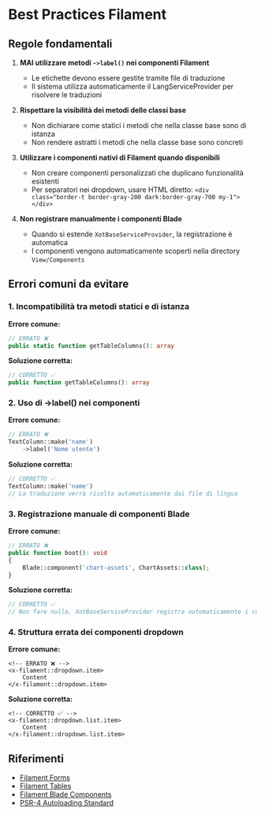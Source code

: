 # Best Practices Filament

## Regole fondamentali

1. **MAI utilizzare metodi `->label()` nei componenti Filament**
   - Le etichette devono essere gestite tramite file di traduzione
   - Il sistema utilizza automaticamente il LangServiceProvider per risolvere le traduzioni

2. **Rispettare la visibilità dei metodi delle classi base**
   - Non dichiarare come statici i metodi che nella classe base sono di istanza
   - Non rendere astratti i metodi che nella classe base sono concreti

3. **Utilizzare i componenti nativi di Filament quando disponibili**
   - Non creare componenti personalizzati che duplicano funzionalità esistenti
   - Per separatori nei dropdown, usare HTML diretto: `<div class="border-t border-gray-200 dark:border-gray-700 my-1"></div>`

4. **Non registrare manualmente i componenti Blade**
   - Quando si estende `XotBaseServiceProvider`, la registrazione è automatica
   - I componenti vengono automaticamente scoperti nella directory `View/Components`

## Errori comuni da evitare

### 1. Incompatibilità tra metodi statici e di istanza

**Errore comune:**
```php
// ERRATO ❌
public static function getTableColumns(): array
```

**Soluzione corretta:**
```php
// CORRETTO ✅
public function getTableColumns(): array
```

### 2. Uso di ->label() nei componenti

**Errore comune:**
```php
// ERRATO ❌
TextColumn::make('name')
    ->label('Nome utente')
```

**Soluzione corretta:**
```php
// CORRETTO ✅
TextColumn::make('name')
// La traduzione verrà risolta automaticamente dai file di lingua
```

### 3. Registrazione manuale di componenti Blade

**Errore comune:**
```php
// ERRATO ❌
public function boot(): void
{
    Blade::component('chart-assets', ChartAssets::class);
}
```

**Soluzione corretta:**
```php
// CORRETTO ✅
// Non fare nulla, XotBaseServiceProvider registra automaticamente i componenti
```

### 4. Struttura errata dei componenti dropdown

**Errore comune:**
```blade
<!-- ERRATO ❌ -->
<x-filament::dropdown.item>
    Content
</x-filament::dropdown.item>
```

**Soluzione corretta:**
```blade
<!-- CORRETTO ✅ -->
<x-filament::dropdown.list.item>
    Content
</x-filament::dropdown.list.item>
```

## Riferimenti

- [Filament Forms](https://filamentphp.com/docs/3.x/forms/installation)
- [Filament Tables](https://filamentphp.com/docs/3.x/tables/installation)
- [Filament Blade Components](https://filamentphp.com/docs/3.x/support/blade-components)
- [PSR-4 Autoloading Standard](https://www.php-fig.org/psr/psr-4/)
